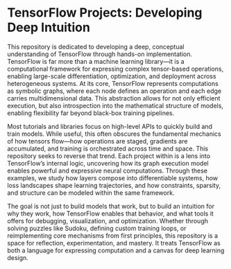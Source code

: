 # TensorFlow Projects: Developing Deep Intuition

This repository is dedicated to developing a deep, conceptual understanding of TensorFlow through hands-on implementation. TensorFlow is far more than a machine learning library—it is a computational framework for expressing complex tensor-based operations, enabling large-scale differentiation, optimization, and deployment across heterogeneous systems. At its core, TensorFlow represents computations as symbolic graphs, where each node defines an operation and each edge carries multidimensional data. This abstraction allows for not only efficient execution, but also introspection into the mathematical structure of models, enabling flexibility far beyond black-box training pipelines.

Most tutorials and libraries focus on high-level APIs to quickly build and train models. While useful, this often obscures the fundamental mechanics of how tensors flow—how operations are staged, gradients are accumulated, and training is orchestrated across time and space. This repository seeks to reverse that trend. Each project within is a lens into TensorFlow’s internal logic, uncovering how its graph execution model enables powerful and expressive neural computations. Through these examples, we study how layers compose into differentiable systems, how loss landscapes shape learning trajectories, and how constraints, sparsity, and structure can be modeled within the same framework.

The goal is not just to build models that work, but to build an intuition for why they work, how TensorFlow enables that behavior, and what tools it offers for debugging, visualization, and optimization. Whether through solving puzzles like Sudoku, defining custom training loops, or reimplementing core mechanisms from first principles, this repository is a space for reflection, experimentation, and mastery. It treats TensorFlow as both a language for expressing computation and a canvas for deep learning design.

